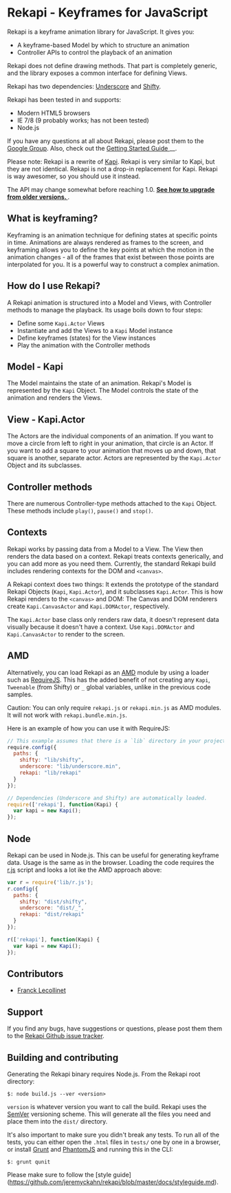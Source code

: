 # Rekapi - Keyframes for JavaScript

Rekapi is a keyframe animation library for JavaScript.  It gives you:

* A keyframe-based Model by which to structure an animation
* Controller APIs to control the playback of an animation

Rekapi does not define drawing methods.  That part is completely generic, and
the library exposes a common interface for defining Views.

Rekapi has two dependencies:
[Underscore](https://github.com/documentcloud/underscore) and
[Shifty](https://github.com/jeremyckahn/shifty).

Rekapi has been tested in and supports:

  * Modern HTML5 browsers
  * IE 7/8 (9 probably works; has not been tested)
  * Node.js

If you have any questions at all about Rekapi, please post them to the [Google
Group](https://groups.google.com/forum/?fromgroups#!forum/rekapi).  Also, check
out the [Getting Started Guide
](https://github.com/jeremyckahn/rekapi/blob/master/docs/getting_started.md)__.

Please note:  Rekapi is a rewrite of
[Kapi](https://github.com/jeremyckahn/kapi). Rekapi is very similar to Kapi,
but they are not identical.  Rekapi is not a drop-in replacement for Kapi.
Rekapi is way awesomer, so you should use it instead.

The API may change somewhat before reaching 1.0.  __[See how to upgrade from
older versions.
](https://github.com/jeremyckahn/rekapi/blob/master/docs/upgrading.md)__.

## What is keyframing?

Keyframing is an animation technique for defining states at specific points in
time. Animations are always rendered as frames to the screen, and keyframing
allows you to define the key points at which the motion in the animation
changes - all of the frames that exist between those points are interpolated
for you.  It is a powerful way to construct a complex animation.

## How do I use Rekapi?

A Rekapi animation is structured into a Model and Views, with Controller
methods to manage the playback. Its usage boils down to four steps:

* Define some `Kapi.Actor` Views
* Instantiate and add the Views to a `Kapi` Model instance
* Define keyframes (states) for the View instances
* Play the animation with the Controller methods

## Model - Kapi

The Model maintains the state of an animation.  Rekapi's Model is represented
by the `Kapi` Object.  The Model controls the state of the animation and
renders the Views.

## View - Kapi.Actor

The Actors are the individual components of an animation.  If you want to move
a circle from left to right in your animation, that circle is an Actor.  If you
want to add a square to your animation that moves up and down, that square is
another, separate actor.  Actors are represented by the `Kapi.Actor` Object and
its subclasses.

## Controller methods

There are numerous Controller-type methods attached to the `Kapi` Object.
These methods include `play()`, `pause()` and `stop()`.

## Contexts

Rekapi works by passing data from a Model to a View.  The View then renders the
data based on a context.  Rekapi treats contexts generically, and you can add
more as you need them.  Currently, the standard Rekapi build includes rendering
contexts for the DOM and `<canvas>`.

A Rekapi context does two things: It extends the prototype of the standard
Rekapi Objects (`Kapi`, `Kapi.Actor`), and it subclasses `Kapi.Actor`.  This is
how Rekapi renders to the `<canvas>` and DOM: The Canvas and DOM renderers
create `Kapi.CanvasActor` and `Kapi.DOMActor`, respectively.

The `Kapi.Actor` base class only renders raw data, it doesn't represent data
visually because it doesn't have a context.  Use `Kapi.DOMActor` and
`Kapi.CanvasActor` to render to the screen.

## AMD

Alternatively, you can load Rekapi as an
[AMD](https://github.com/amdjs/amdjs-api/wiki/AMD) module by using a loader
such as [RequireJS](http://requirejs.org). This has the added benefit of not
creating any `Kapi`, `Tweenable` (from Shifty) or `_` global variables, unlike
in the previous code samples.

Caution: You can only require `rekapi.js` or `rekapi.min.js` as AMD modules. It
will not work with `rekapi.bundle.min.js`.

Here is an example of how you can use it with RequireJS:

````javascript
// This example assumes that there is a `lib` directory in your project
require.config({
  paths: {
    shifty: "lib/shifty",
    underscore: "lib/underscore.min",
    rekapi: "lib/rekapi"
  }
});

// Dependencies (Underscore and Shifty) are automatically loaded.
require(['rekapi'], function(Kapi) {
  var kapi = new Kapi();
});
````

## Node

Rekapi can be used in Node.js.  This can be useful for generating keyframe
data.  Usage is the same as in the browser.  Loading the code requires the
[r.js](https://github.com/jrburke/r.js/blob/master/dist/r.js) script and looks
a lot ike the AMD approach above:

````javascript
var r = require('lib/r.js');
r.config({
  paths: {
    shifty: "dist/shifty",
    underscore: "dist/_",
    rekapi: "dist/rekapi"
  }
});

r(['rekapi'], function(Kapi) {
  var kapi = new Kapi();
});
````

## Contributors

  * [Franck Lecollinet](https://github.com/sork)

## Support

If you find any bugs, have suggestions or questions, please post them them to
the [Rekapi Github issue
tracker](https://github.com/jeremyckahn/rekapi/issues).

## Building and contributing

Generating the Rekapi binary requires Node.js.  From the Rekapi root directory:

````
$: node build.js --ver <version>
````

`version` is whatever version you want to call the build.  Rekapi uses the
[SemVer](http://semver.org/) versioning scheme.  This will generate all the
files you need and place them into the `dist/` directory.

It's also important to make sure you didn't break any tests.  To run all of the
tests, you can either open the `.html` files in `tests/` one by one in a
browser, or install [Grunt](http://gruntjs.com/) and
[PhantomJS](http://phantomjs.org/) and running this in the CLI:

````
$: grunt qunit
````

Please make sure to follow the [style guide]
(https://github.com/jeremyckahn/rekapi/blob/master/docs/styleguide.md).
